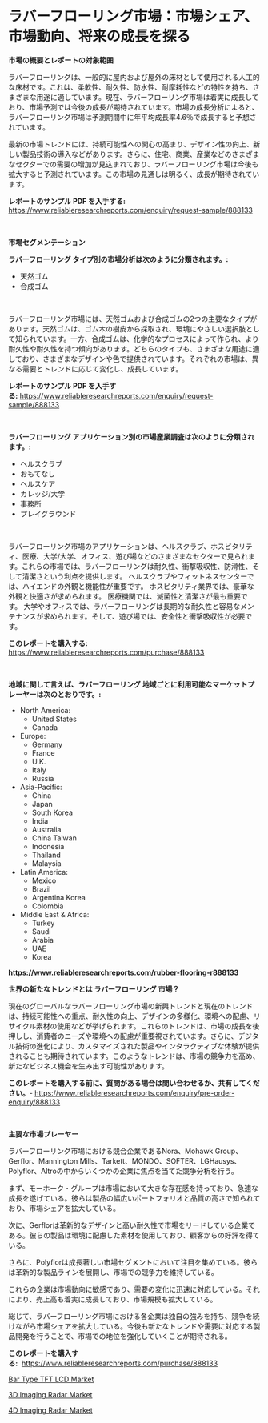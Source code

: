<p><h1>ラバーフローリング市場：市場シェア、市場動向、将来の成長を探る</h1></p><p><strong>市場の概要とレポートの対象範囲</strong></p>
<p><p>ラバーフローリングは、一般的に屋内および屋外の床材として使用される人工的な床材です。これは、柔軟性、耐久性、防水性、耐摩耗性などの特性を持ち、さまざまな用途に適しています。現在、ラバーフローリング市場は着実に成長しており、市場予測では今後の成長が期待されています。市場の成長分析によると、ラバーフローリング市場は予測期間中に年平均成長率4.6％で成長すると予想されています。</p><p>最新の市場トレンドには、持続可能性への関心の高まり、デザイン性の向上、新しい製品技術の導入などがあります。さらに、住宅、商業、産業などのさまざまなセクターでの需要の増加が見込まれており、ラバーフローリング市場は今後も拡大すると予測されています。この市場の見通しは明るく、成長が期待されています。</p></p>
<p><strong>レポートのサンプル PDF を入手する:</strong> <a href="https://www.reliableresearchreports.com/enquiry/request-sample/888133">https://www.reliableresearchreports.com/enquiry/request-sample/888133</a></p>
<p>&nbsp;</p>
<p><strong>市場セグメンテーション</strong></p>
<p><strong>ラバーフローリング タイプ別の市場分析は次のように分類されます。:</strong></p>
<p><ul><li>天然ゴム</li><li>合成ゴム</li></ul></p>
<p>&nbsp;</p>
<p><p>ラバーフローリング市場には、天然ゴムおよび合成ゴムの2つの主要なタイプがあります。天然ゴムは、ゴム木の樹皮から採取され、環境にやさしい選択肢として知られています。一方、合成ゴムは、化学的なプロセスによって作られ、より耐久性や耐久性を持つ傾向があります。どちらのタイプも、さまざまな用途に適しており、さまざまなデザインや色で提供されています。それぞれの市場は、異なる需要とトレンドに応じて変化し、成長しています。</p></p>
<p><strong>レポートのサンプル PDF を入手する:</strong>&nbsp;<a href="https://www.reliableresearchreports.com/enquiry/request-sample/888133">https://www.reliableresearchreports.com/enquiry/request-sample/888133</a></p>
<p>&nbsp;</p>
<p><strong> ラバーフローリング アプリケーション別の市場産業調査は次のように分類されます。:</strong></p>
<p><ul><li>ヘルスクラブ</li><li>おもてなし</li><li>ヘルスケア</li><li>カレッジ/大学</li><li>事務所</li><li>プレイグラウンド</li></ul></p>
<p>&nbsp;</p>
<p><p>ラバーフローリング市場のアプリケーションは、ヘルスクラブ、ホスピタリティ、医療、大学/大学、オフィス、遊び場などのさまざまなセクターで見られます。これらの市場では、ラバーフローリングは耐久性、衝撃吸収性、防滑性、そして清潔さという利点を提供します。 ヘルスクラブやフィットネスセンターでは、ハイエンドの外観と機能性が重要です。 ホスピタリティ業界では、豪華な外観と快適さが求められます。 医療機関では、滅菌性と清潔さが最も重要です。 大学やオフィスでは、ラバーフローリングは長期的な耐久性と容易なメンテナンスが求められます。そして、遊び場では、安全性と衝撃吸収性が必要です。</p></p>
<p><strong>このレポートを購入する:</strong>&nbsp; <a href="https://www.reliableresearchreports.com/purchase/888133">https://www.reliableresearchreports.com/purchase/888133</a></p>
<p>&nbsp;</p>
<p><strong>地域に関して言えば、ラバーフローリング 地域ごとに利用可能なマーケットプレーヤーは次のとおりです。:</strong></p>
<p><ul>
    <li>
        North America:
        <ul>
            <li>United States</li>
            <li>Canada</li>
        </ul>
    </li>
    <li>
        Europe:
        <ul>
            <li>Germany</li>
            <li>France</li>
            <li>U.K.</li>
            <li>Italy</li>
            <li>Russia</li>
        </ul>
    </li>
    <li>
        Asia-Pacific:
        <ul>
            <li>China</li>
            <li>Japan</li>
            <li>South Korea</li>
            <li>India</li>
            <li>Australia</li>
            <li>China Taiwan</li>
            <li>Indonesia</li>
            <li>Thailand</li>
            <li>Malaysia</li>
        </ul>
    </li>
    <li>
        Latin America:
        <ul>
            <li>Mexico</li>
            <li>Brazil</li>
            <li>Argentina Korea</li>
            <li>Colombia</li>
        </ul>
    </li>
    <li>
        Middle East & Africa:
        <ul>
            <li>Turkey</li>
            <li>Saudi</li>
            <li>Arabia</li>
            <li>UAE</li>
            <li>Korea</li>
        </ul>
    </li>
    </ul></p>
<p><strong><a href="https://www.reliableresearchreports.com/rubber-flooring-r888133">https://www.reliableresearchreports.com/rubber-flooring-r888133</a></strong>&nbsp;</p>
<p><strong>世界の新たなトレンドとは ラバーフローリング 市場？</strong></p>
<p><p>現在のグローバルなラバーフローリング市場の新興トレンドと現在のトレンドは、持続可能性への重点、耐久性の向上、デザインの多様化、環境への配慮、リサイクル素材の使用などが挙げられます。これらのトレンドは、市場の成長を後押しし、消費者のニーズや環境への配慮が重要視されています。さらに、デジタル技術の進化により、カスタマイズされた製品やインタラクティブな体験が提供されることも期待されています。このようなトレンドは、市場の競争力を高め、新たなビジネス機会を生み出す可能性があります。</p></p>
<p><strong>このレポートを購入する前に、質問がある場合は問い合わせるか、共有してください。</strong>- <a href="https://www.reliableresearchreports.com/enquiry/pre-order-enquiry/888133">https://www.reliableresearchreports.com/enquiry/pre-order-enquiry/888133</a></p>
<p>&nbsp;</p>
<p><strong>主要な市場プレーヤー</strong></p>
<p><p>ラバーフローリング市場における競合企業であるNora、Mohawk Group、Gerflor、Mannington Mills、Tarkett、MONDO、SOFTER、LGHausys、Polyflor、Altroの中からいくつかの企業に焦点を当てた競争分析を行う。</p><p>まず、モーホーク・グループは市場において大きな存在感を持っており、急速な成長を遂げている。彼らは製品の幅広いポートフォリオと品質の高さで知られており、市場シェアを拡大している。</p><p>次に、Gerflorは革新的なデザインと高い耐久性で市場をリードしている企業である。彼らの製品は環境に配慮した素材を使用しており、顧客からの好評を得ている。</p><p>さらに、Polyflorは成長著しい市場セグメントにおいて注目を集めている。彼らは革新的な製品ラインを展開し、市場での競争力を維持している。</p><p>これらの企業は市場動向に敏感であり、需要の変化に迅速に対応している。それにより、売上高も着実に成長しており、市場規模も拡大している。</p><p>総じて、ラバーフローリング市場における各企業は独自の強みを持ち、競争を続けながら市場シェアを拡大している。今後も新たなトレンドや需要に対応する製品開発を行うことで、市場での地位を強化していくことが期待される。</p></p>
<p><strong>このレポートを購入する:</strong>&nbsp;&nbsp;<a href="https://www.reliableresearchreports.com/purchase/888133">https://www.reliableresearchreports.com/purchase/888133</a></p>
<p><p><a href="https://crocus-run-b5a.notion.site/Bar-Type-TFT-LCD-Market-Insights-into-Market-CAGR-Market-Trends-and-Growth-Strategies-a15a54b033cf4d8d91be8639331b0b7d">Bar Type TFT LCD Market</a></p><p><a href="https://gratis-rainforest-2ca.notion.site/3D-Imaging-Radar-Market-Size-Reveals-the-Best-Marketing-Channels-In-Global-Industry-706386b9497842ebbf8adee71999c7d5">3D Imaging Radar Market</a></p><p><a href="https://metal-farmhouse-e95.notion.site/4D-Imaging-Radar-Market-Competitive-Analysis-Market-Trends-and-Forecast-to-2031-6a08d413ef9f46af830241696d7597a4">4D Imaging Radar Market</a></p></p>